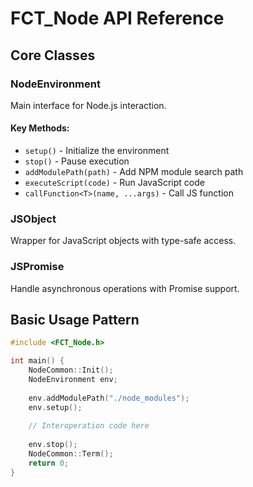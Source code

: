 # FCT_Node API Reference

## Core Classes

### NodeEnvironment
Main interface for Node.js interaction.

#### Key Methods:
- `setup()` - Initialize the environment
- `stop()` - Pause execution
- `addModulePath(path)` - Add NPM module search path
- `executeScript(code)` - Run JavaScript code
- `callFunction<T>(name, ...args)` - Call JS function

### JSObject
Wrapper for JavaScript objects with type-safe access.

### JSPromise
Handle asynchronous operations with Promise support.

## Basic Usage Pattern
```c++
#include <FCT_Node.h>

int main() {
    NodeCommon::Init();
    NodeEnvironment env;
    
    env.addModulePath("./node_modules");
    env.setup();
    
    // Interoperation code here
    
    env.stop();
    NodeCommon::Term();
    return 0;
}
```